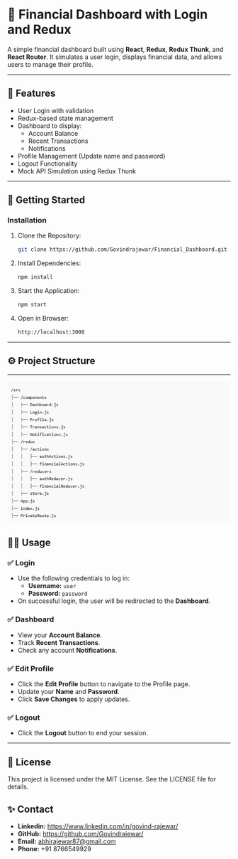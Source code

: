 # 🏦 Financial Dashboard with Login and Redux

A simple financial dashboard built using **React**, **Redux**, **Redux Thunk**, and **React Router**. It simulates a user login, displays financial data, and allows users to manage their profile.

---

## 📌 **Features**
- User Login with validation
- Redux-based state management
- Dashboard to display:
  - Account Balance
  - Recent Transactions
  - Notifications
- Profile Management (Update name and password)
- Logout Functionality
- Mock API Simulation using Redux Thunk
---

## 🚀 **Getting Started**

### **Installation**
1. Clone the Repository:
    ```bash
    git clone https://github.com/Govindrajewar/Financial_Dashboard.git
    ```

2. Install Dependencies:
    ```bash
    npm install
    ```

3. Start the Application:
    ```bash
    npm start
    ```

4. Open in Browser:
    ```bash
    http://localhost:3000
    ```

---

## ⚙️ **Project Structure**
---
![alt text](fileStructure.png)

## 🧑‍💻 **Usage**

### ✅ **Login**
- Use the following credentials to log in:
  - **Username:** `user`
  - **Password:** `password`
- On successful login, the user will be redirected to the **Dashboard**.

### ✅ **Dashboard**
- View your **Account Balance**.
- Track **Recent Transactions**.
- Check any account **Notifications**.

### ✅ **Edit Profile**
- Click the **Edit Profile** button to navigate to the Profile page.
- Update your **Name** and **Password**.
- Click **Save Changes** to apply updates.

### ✅ **Logout**
- Click the **Logout** button to end your session.

---
## 🧾 License
This project is licensed under the MIT License. See the LICENSE file for details.

## ✨ Contact
- **Linkedin:** https://www.linkedin.com/in/govind-rajewar/
- **GitHub:** https://github.com/Govindrajewar/
- **Email:** abhirajewar87@gmail.com
- **Phone:** +91 8766549929
